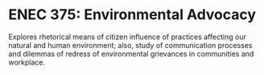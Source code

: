 # ENEC 375: Environmental Advocacy

Explores rhetorical means of citizen influence of practices affecting our natural and human environment; also, study of communication processes and dilemmas of redress of environmental grievances in communities and workplace.